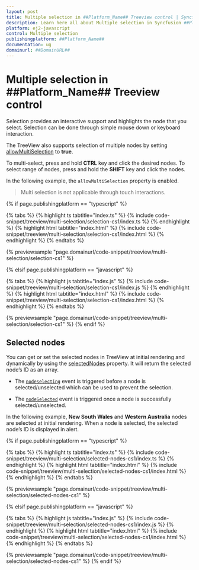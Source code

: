 ```yaml
---
layout: post
title: Multiple selection in ##Platform_Name## Treeview control | Syncfusion
description: Learn here all about Multiple selection in Syncfusion ##Platform_Name## Treeview control of Syncfusion Essential JS 2 and more.
platform: ej2-javascript
control: Multiple selection 
publishingplatform: ##Platform_Name##
documentation: ug
domainurl: ##DomainURL##
---
```


# Multiple selection in ##Platform_Name## Treeview control

Selection provides an interactive support and highlights the node that you select. Selection can be done through simple mouse down or keyboard interaction.

The TreeView also supports selection of multiple nodes by setting [allowMultiSelection](../api/treeview/#allowmultiselection) to **true**.

To multi-select, press and hold **CTRL** key and click the desired nodes. To select range of nodes, press and hold the **SHIFT** key and click the nodes.

In the following example, the `allowMultiSelection` property is enabled.

> Multi selection is not applicable through touch interactions.

{% if page.publishingplatform == "typescript" %}

 {% tabs %}
{% highlight ts tabtitle="index.ts" %}
{% include code-snippet/treeview/multi-selection/selection-cs1/index.ts %}
{% endhighlight %}
{% highlight html tabtitle="index.html" %}
{% include code-snippet/treeview/multi-selection/selection-cs1/index.html %}
{% endhighlight %}
{% endtabs %}
        
{% previewsample "page.domainurl/code-snippet/treeview/multi-selection/selection-cs1" %}

{% elsif page.publishingplatform == "javascript" %}

{% tabs %}
{% highlight js tabtitle="index.js" %}
{% include code-snippet/treeview/multi-selection/selection-cs1/index.js %}
{% endhighlight %}
{% highlight html tabtitle="index.html" %}
{% include code-snippet/treeview/multi-selection/selection-cs1/index.html %}
{% endhighlight %}
{% endtabs %}

{% previewsample "page.domainurl/code-snippet/treeview/multi-selection/selection-cs1" %}
{% endif %}

## Selected nodes

You can get or set the selected nodes in TreeView at initial rendering and dynamically by using the [selectedNodes](../api/treeview/#selectednodes) property. It will return the selected node’s ID as an array.

* The [`nodeselecting`](../api/treeview/#nodeselecting) event is triggered before a node is selected/unselected which can be used to prevent the selection.

* The [`nodeSelected`](../api/treeview/#nodeselected) event is triggered once a node is successfully selected/unselected.

In the following example, **New South Wales** and **Western Australia** nodes are selected at initial rendering. When a node is selected, the selected node’s ID is displayed in alert.

{% if page.publishingplatform == "typescript" %}

 {% tabs %}
{% highlight ts tabtitle="index.ts" %}
{% include code-snippet/treeview/multi-selection/selected-nodes-cs1/index.ts %}
{% endhighlight %}
{% highlight html tabtitle="index.html" %}
{% include code-snippet/treeview/multi-selection/selected-nodes-cs1/index.html %}
{% endhighlight %}
{% endtabs %}
        
{% previewsample "page.domainurl/code-snippet/treeview/multi-selection/selected-nodes-cs1" %}

{% elsif page.publishingplatform == "javascript" %}

{% tabs %}
{% highlight js tabtitle="index.js" %}
{% include code-snippet/treeview/multi-selection/selected-nodes-cs1/index.js %}
{% endhighlight %}
{% highlight html tabtitle="index.html" %}
{% include code-snippet/treeview/multi-selection/selected-nodes-cs1/index.html %}
{% endhighlight %}
{% endtabs %}

{% previewsample "page.domainurl/code-snippet/treeview/multi-selection/selected-nodes-cs1" %}
{% endif %}